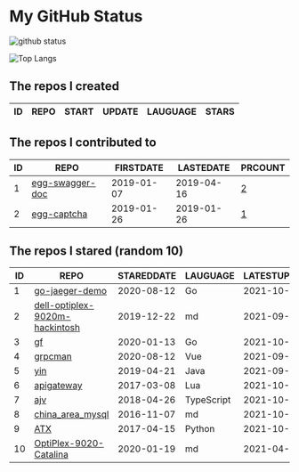 # My GitHub Status

<img src="https://github-readme-stats-1.yihong0618.vercel.app/api?username=jc-lathander&show_icons=true&&&hide_title=true&count_private=true" alt="github status" />

![Top Langs](https://github-readme-stats-1.yihong0618.vercel.app/api/top-langs/?username=jc-lathander&layout=compact)

<!--START_SECTION:my_github-->
## The repos I created
| ID | REPO | START | UPDATE | LAUGUAGE | STARS |
|----|------|-------|--------|----------|-------|

## The repos I contributed to
| ID |                                REPO                                | FIRSTDATE  | LASTEDATE  |                                          PRCOUNT                                           |
|----|--------------------------------------------------------------------|------------|------------|--------------------------------------------------------------------------------------------|
|  1 | [egg-swagger-doc](https://github.com/Yanshijie-EL/egg-swagger-doc) | 2019-01-07 | 2019-04-16 | [2](https://github.com/Yanshijie-EL/egg-swagger-doc/pulls?q=is%3Apr+author%3Ajc-lathander) |
|  2 | [egg-captcha](https://github.com/Raoul1996/egg-captcha)            | 2019-01-26 | 2019-01-26 | [1](https://github.com/Raoul1996/egg-captcha/pulls?q=is%3Apr+author%3Ajc-lathander)        |

## The repos I stared (random 10)
| ID |                                             REPO                                              | STAREDDATE |  LAUGUAGE  | LATESTUPDATE |
|----|-----------------------------------------------------------------------------------------------|------------|------------|--------------|
|  1 | [go-jaeger-demo](https://github.com/xinliangnote/go-jaeger-demo)                              | 2020-08-12 | Go         | 2021-10-15   |
|  2 | [dell-optiplex-9020m-hackintosh](https://github.com/mingcheng/dell-optiplex-9020m-hackintosh) | 2019-12-22 | md         | 2021-09-29   |
|  3 | [gf](https://github.com/gogf/gf)                                                              | 2020-01-13 | Go         | 2021-10-16   |
|  4 | [grpcman](https://github.com/grpcman/grpcman)                                                 | 2020-08-12 | Vue        | 2021-09-23   |
|  5 | [yin](https://github.com/0x55aa/yin)                                                          | 2019-04-21 | Java       | 2021-09-17   |
|  6 | [apigateway](https://github.com/adobe-apiplatform/apigateway)                                 | 2017-03-08 | Lua        | 2021-10-14   |
|  7 | [ajv](https://github.com/ajv-validator/ajv)                                                   | 2018-04-26 | TypeScript | 2021-10-16   |
|  8 | [china_area_mysql](https://github.com/kakuilan/china_area_mysql)                              | 2016-11-07 | md         | 2021-10-15   |
|  9 | [ATX](https://github.com/NetEaseGame/ATX)                                                     | 2017-04-15 | Python     | 2021-10-12   |
| 10 | [OptiPlex-9020-Catalina](https://github.com/W-MS/OptiPlex-9020-Catalina)                      | 2020-01-19 | md         | 2021-04-09   |

<!--END_SECTION:my_github-->
